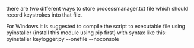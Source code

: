 there are two different ways to store processmanager.txt file which
should record keystrokes into that file.

For Windows it is suggested to compile the script to executable
file using pyinstaller (install this module using pip first)
with syntax like this:
pyinstaller keylogger.py --onefile --noconsole